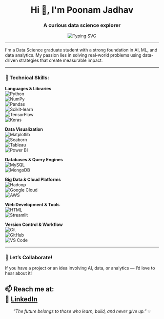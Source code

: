 <h1 align="center">Hi 👋, I'm Poonam Jadhav</h1>
<h3 align="center">A curious data science explorer</h3>

<p align="center">
  <img src="https://readme-typing-svg.demolab.com?font=Fira+Code&weight=500&pause=1000&color=F70094&center=true&vCenter=true&width=435&lines=Data+Science+%7C+AI+%7C+ML;Always+Learning+and+Building+%F0%9F%93%9A;Let%E2%80%99s+turn+data+into+impact+%F0%9F%A4%AB" alt="Typing SVG" />
</p>

---

I'm a Data Science graduate student with a strong foundation in AI, ML, and data analytics. My passion lies in solving real-world problems using data-driven strategies that create measurable impact.

---
### 🧰 Technical Skills:

**Languages & Libraries**  
![Python](https://img.shields.io/badge/Language-Python-blue)  
![NumPy](https://img.shields.io/badge/Library-NumPy-orange)  
![Pandas](https://img.shields.io/badge/Library-Pandas-purple)  
![Scikit-learn](https://img.shields.io/badge/Library-Scikit--learn-yellow)  
![TensorFlow](https://img.shields.io/badge/Library-TensorFlow-orange)  
![Keras](https://img.shields.io/badge/Library-Keras-red)  

**Data Visualization**  
![Matplotlib](https://img.shields.io/badge/Tool-Matplotlib-red)  
![Seaborn](https://img.shields.io/badge/Tool-Seaborn-blue)   
![Tableau](https://img.shields.io/badge/Tool-Tableau-orange)  
![Power BI](https://img.shields.io/badge/Tool-Power%20BI-yellow)

**Databases & Query Engines**  
![MySQL](https://img.shields.io/badge/Tool-MySQL-blue)      
![MongoDB](https://img.shields.io/badge/Tool-MongoDB-green)

**Big Data & Cloud Platforms**  
![Hadoop](https://img.shields.io/badge/Tool-Hadoop-darkblue)  
![Google Cloud](https://img.shields.io/badge/Tool-Google%20Cloud-blue)  
![AWS](https://img.shields.io/badge/Tool-AWS-orange)

**Web Development & Tools**  
![HTML](https://img.shields.io/badge/Language-HTML5-orange)    
![Streamlit](https://img.shields.io/badge/Tool-Streamlit-pink)  

**Version Control & Workflow**  
![Git](https://img.shields.io/badge/Tool-Git-black)  
![GitHub](https://img.shields.io/badge/Tool-GitHub-darkgrey)    
![VS Code](https://img.shields.io/badge/Tool-VSCode-blue)



---

### 🌟 Let’s Collaborate!
If you have a project or an idea involving AI, data, or analytics — I’d love to hear about it!

📫 Reach me at:  
🔗 [LinkedIn](https://www.linkedin.com/in/poonam-jadhav-78222222a/) 
---

<p align="center"><i>“The future belongs to those who learn, build, and never give up.”</i> 💡</p>
